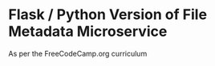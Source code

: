 Flask / Python Version of File Metadata Microservice
====================================================

As per the FreeCodeCamp.org curriculum